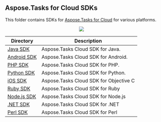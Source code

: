 ## Aspose.Tasks for Cloud SDKs
This folder contains SDKs for [Aspose.Tasks for Cloud](http://www.aspose.com/cloud/project-management-api.aspx) for various platforms.

<p align="center">
  <a title="Download ZIP" href="https://github.com/aspose-tasks/Aspose.Tasks-for-Cloud/archive/master.zip">
	<img src="http://i.imgur.com/hwNhrGZ.png" />
  </a>
</p>

Directory | Description
--------- | -----------
[Java SDK](Aspose.Tasks-Cloud-SDK-for-Java)  |  Aspose.Tasks Cloud SDK for Java.
[Android SDK](Aspose.Tasks-Cloud-SDK-for-Android) | Aspose.Tasks Cloud SDK for Android.
[PHP SDK](Aspose.Tasks-Cloud-SDK-for-PHP)  |  Aspose.Tasks Cloud SDK for PHP.
[Python SDK](Aspose.Tasks-Cloud-SDK-for-Python)  |  Aspose.Tasks Cloud SDK for Python.
[iOS SDK](Aspose.Tasks-Cloud-SDK-for-Objective-C) | Aspose.Tasks Cloud SDK for Objective C
[Ruby SDK](Aspose.Tasks-Cloud-SDK-for-Ruby) | Aspose.Tasks Cloud SDK for Ruby
[Node.js SDK](Aspose.Tasks-Cloud-SDK-for-NodeJS) | Aspose.Tasks Cloud SDK for Node.js
[.NET SDK](Aspose.Tasks-Cloud-SDK-for-CSharp) | Aspose.Tasks Cloud SDK for .NET
[Perl SDK](Aspose.Tasks-Cloud-SDK-for-Perl) | Aspose.Tasks Cloud SDK for Perl

